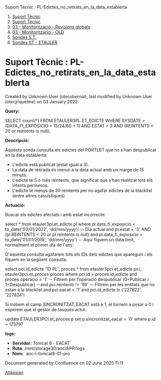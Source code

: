 Suport Tècnic : PL-Edictes\_no\_retirats\_en\_la\_data\_establerta  

1.  [Suport Tècnic](index.md)
2.  [Suport Tècnic](13893782.md)
3.  [03 - Monitorització - Revisions globals](26313327.md)
4.  [03 - Monitorització - OLD](128647245.md)
5.  [Sondes S.T.](Sondes-S.T._30869120.md)
6.  [Sondes ST - ETAULER](Sondes-ST---ETAULER_28705319.md)

Suport Tècnic : PL-Edictes\_no\_retirats\_en\_la\_data\_establerta
==================================================================

Created by Unknown User (otecobernal), last modified by Unknown User (otecjriquelme) on 03 January 2022

**Query:**

SELECT count(\*) FROM ETAULER3PL.ET\_EDICTE WHERE SYSDATE > (DATA\_FI\_EXPOSICIO + 15/24/60 + 1) AND ESTAT = 3 AND (REINTENTS < 20 or reintents is null);

**Descripció:** 

Aquesta sonda consulta els edictes del PORTLET que no s'han despublicat en la data establerta:

*   L'edicte està publicat (estat igual a 3).
*   La data de retirada és menor a la data actual amb un marge de 15 minuts.
*   L'edicte té 5 o més reintents, que significat que s'han realitzat tots els intents permesos.
*   L'edicte té menys de 20 reintents per no agafar edictes de la blacklist (entre altres casuístiques).

  

**Actuació:** 

Buscar els edictes afectats i amb estat incorrecte:

select \*
  from etauler3pl.et\_edicte pl
 where pl.data\_fi\_exposicio < to\_date('03/01/2022', 'dd/mm/yyyy') -- Dia actual
   and pl.estat = '3'
   AND (pl.REINTENTS < 20 or pl.reintents is null)
   and pl.data\_fi\_exposicio > to\_date('01/01/2019', 'dd/mm/yyyy') -- Aquí fiquem un data límit, normalment el primer dia de l'any.

D'aquesta consulta agafarem tots els IDs dels edictes que apareguin i els fiquem en la següent consulta:

select pci.id\_edicte "ID PL", proces.\*
  from etauler3pci.et\_edicte pci, etauler3pci.et\_proces proces
 where pci.id = proces.id\_edicte
      and proces.operacio = '1' -- Filtrem per l'operació despublicar (0=Publicar i 1=Despublicar)
      --and pci.reintents != '99' -- Filtrem per les entitats que no estan a la blacklist
   and pci.eacat = '1'
   and pci.id\_edicte in ('227822', '227824')

Si trobem el camp SINCRONITZAT\_EACAT està a 1, el tornem a posar a 0 i esperem que el gestor de tasques actuï.

update ETAULER3PCI.et\_proces p
set p.sincronitzat\_eacat = '0'
where p.id = 173797

**logs:** 

*   **Servidor:** Tomcat 8 - EACAT
*   **Ruta:** /mnt/storage30/aoc/APP/logs
*   **Nom:**  aoc-l-tomcat8-01-pro

Document generated by Confluence on 02 June 2025 11:11

[Atlassian](http://www.atlassian.com/)